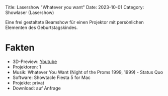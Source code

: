 Title: Lasershow "Whatever you want"
Date: 2023-10-01
Category: Showlaser (Lasershow)

Eine frei gestaltete Beamshow für einen Projektor mit persönlichen Elementen des Geburtstagskindes. 

# Fakten
* 3D-Preview: [Youtube](https://www.youtube.com/watch?v=_5FiKHApgyw)
* Projektoren: 1
* Musik: Whatever You Want (Night of the Proms 1999, 1999) - Status Quo
* Software: Showtacle Fiesta 5 for Mac
* Projekte: privat
* Download: auf Anfrage